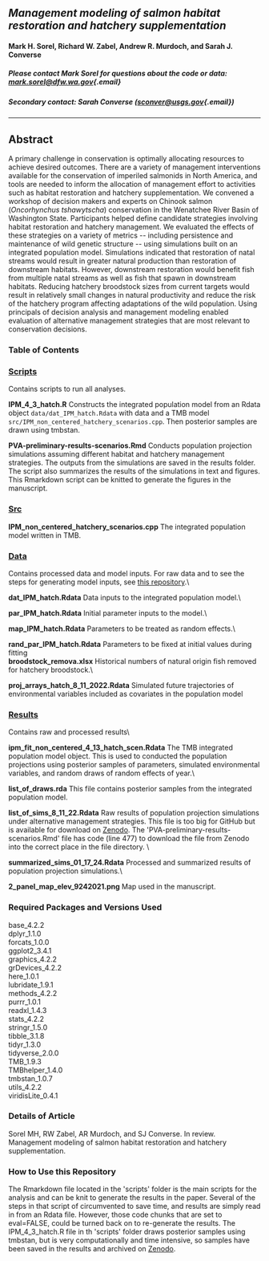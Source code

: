 ## *Management modeling of salmon habitat restoration and hatchery supplementation*

#### Mark H. Sorel, Richard W. Zabel, Andrew R. Murdoch, and Sarah J. Converse

##### Please contact Mark Sorel for questions about the code or data: [mark.sorel\@dfw.wa.gov](mailto:mark.sorel@dfw.wa.gov){.email}

##### Secondary contact: Sarah Converse ([sconver\@usgs.gov](mailto:sconver@usgs.gov){.email})

------------------------------------------------------------------------

## Abstract

A primary challenge in conservation is optimally allocating resources to achieve desired outcomes. There are a variety of management interventions available for the conservation of imperiled salmonids in North America, and tools are needed to inform the allocation of management effort to activities such as habitat restoration and hatchery supplementation. We convened a workshop of decision makers and experts on Chinook salmon (*Oncorhynchus tshawytscha*) conservation in the Wenatchee River Basin of Washington State. Participants helped define candidate strategies involving habitat restoration and hatchery management. We evaluated the effects of these strategies on a variety of metrics -- including persistence and maintenance of wild genetic structure -- using simulations built on an integrated population model. Simulations indicated that restoration of natal streams would result in greater natural production than restoration of downstream habitats. However, downstream restoration would benefit fish from multiple natal streams as well as fish that spawn in downstream habitats. Reducing hatchery broodstock sizes from current targets would result in relatively small changes in natural productivity and reduce the risk of the hatchery program affecting adaptations of the wild population. Using principals of decision analysis and management modeling enabled evaluation of alternative management strategies that are most relevant to conservation decisions.

### Table of Contents

### [Scripts](./scripts)

Contains scripts to run all analyses.

**IPM_4\_3_hatch.R** Constructs the integrated population model from an Rdata object `data/dat_IPM_hatch.Rdata` with data and a TMB model `src/IPM_non_centered_hatchery_scenarios.cpp`. Then posterior samples are drawn using tmbstan.

**PVA-preliminary-results-scenarios.Rmd** Conducts population projection simulations assuming different habitat and hatchery management strategies. The outputs from the simulations are saved in the results folder. The script also summarizes the results of the simulations in text and figures. This Rmarkdown script can be knitted to generate the figures in the manuscript.

### [Src](./src)

**IPM_non_centered_hatchery_scenarios.cpp** The integrated population model written in TMB.

### [Data](./data)

Contains processed data and model inputs. For raw data and to see the steps for generating model inputs, see [this repository](https://github.com/Quantitative-Conservation-Lab/Sorel_etal_2023_CJFAS).\

**dat_IPM_hatch.Rdata** Data inputs to the integrated population model.\

**par_IPM_hatch.Rdata** Initial parameter inputs to the model.\

**map_IPM_hatch.Rdata** Parameters to be treated as random effects.\

**rand_par_IPM_hatch.Rdata** Parameters to be fixed at initial values during fitting\
**broodstock_remova.xlsx** Historical numbers of natural origin fish removed for hatchery broodstock.\

**proj_arrays_hatch_8\_11_2022.Rdata** Simulated future trajectories of environmental variables included as covariates in the population model

### [Results](./results)

Contains raw and processed results\

**ipm_fit_non_centered_4\_13_hatch_scen.Rdata** The TMB integrated population model object. This is used to conducted the population projections using posterior samples of parameters, simulated environmental variables, and random draws of random effects of year.\

**list_of_draws.rda** This file contains posterior samples from the integrated population model. 

**list_of_sims_8\_11_22.Rdata** Raw results of population projection simulations under alternative management strategies. This file is too big for GitHub but is available for download on [Zenodo]([Zenodo](https://zenodo.org/records/10526151)). The 'PVA-preliminary-results-scenarios.Rmd' file has code (line 477) to download the file from Zenodo into the correct place in the file directory. \

**summarized_sims_01_17_24.Rdata** Processed and summarized results of population projection simulations.\

**2_panel_map_elev_9242021.png** Map used in the manuscript.

### Required Packages and Versions Used

base_4.2.2\
dplyr_1.1.0\
forcats_1.0.0\
ggplot2_3.4.1\
graphics_4.2.2\
grDevices_4.2.2\
here_1.0.1\
lubridate_1.9.1\
methods_4.2.2\
purrr_1.0.1\
readxl_1.4.3\
stats_4.2.2\
stringr_1.5.0\
tibble_3.1.8\
tidyr_1.3.0\
tidyverse_2.0.0\
TMB_1.9.3\
TMBhelper_1.4.0\
tmbstan_1.0.7\
utils_4.2.2\
viridisLite_0.4.1

### Details of Article

Sorel MH, RW Zabel, AR Murdoch, and SJ Converse. In review. Management modeling of salmon habitat restoration and hatchery supplementation.

### How to Use this Repository

The Rmarkdown file located in the 'scripts' folder is the main scripts for the analysis and can be knit to generate the results in the paper. Several of the steps in that script of circumvented to save time, and results are simply read in from an Rdata file. However, those code chunks that are set to eval=FALSE, could be turned back on to re-generate the results. The IPM_4\_3_hatch.R file in th 'scripts' folder draws posterior samples using tmbstan, but is very computationally and time intensive, so samples have been saved in the results and archived on [Zenodo](https://zenodo.org/records/10526151).

